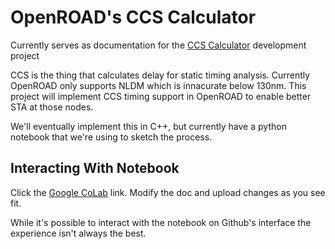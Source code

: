 # OpenROAD's CCS Calculator

Currently serves as documentation for the 
[CCS Calculator](https://www.paripath.com/blog/characterization-blog/comparing-nldm-and-ccs-delay-models) development project

CCS is the thing that calculates delay for static timing analysis. 
Currently OpenROAD only supports NLDM which is innacurate below 130nm. This project
will implement CCS timing support in OpenROAD to enable better STA at those nodes.

We'll eventually implement this in C++, but currently have a python notebook that we're
using to sketch the process.

## Interacting With Notebook

Click the [Google CoLab](https://colab.sandbox.google.com/github/The-OpenROAD-Project/OpenROAD/blob/master/src/ccs/ccs_calculator.ipynb) link. Modify the doc
and upload changes as you see fit.

While it's possible to interact with the notebook on Github's interface the experience isn't always the best.
